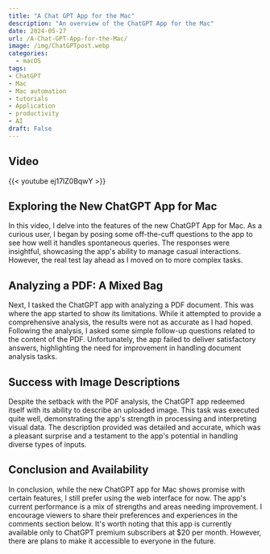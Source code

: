 ```yaml
---
title: "A Chat GPT App for the Mac"
description: "An overview of the ChatGPT App for the Mac"
date: 2024-05-27
url: /A-Chat-GPT-App-for-the-Mac/
image: /img/ChatGPTpost.webp
categories:
  - macOS
tags:
- ChatGPT
- Mac
- Mac automation
- tutorials
- Application
- productivity
- AI
draft: False
---
```

## Video

{{< youtube ej17lZ0BqwY >}}

## Exploring the New ChatGPT App for Mac

In this video, I delve into the features of the new ChatGPT App for Mac. As a curious user, I began by posing some off-the-cuff questions to the app to see how well it handles spontaneous queries. The responses were insightful, showcasing the app's ability to manage casual interactions. However, the real test lay ahead as I moved on to more complex tasks.

## Analyzing a PDF: A Mixed Bag

Next, I tasked the ChatGPT app with analyzing a PDF document. This was where the app started to show its limitations. While it attempted to provide a comprehensive analysis, the results were not as accurate as I had hoped. Following the analysis, I asked some simple follow-up questions related to the content of the PDF. Unfortunately, the app failed to deliver satisfactory answers, highlighting the need for improvement in handling document analysis tasks.

## Success with Image Descriptions

Despite the setback with the PDF analysis, the ChatGPT app redeemed itself with its ability to describe an uploaded image. This task was executed quite well, demonstrating the app's strength in processing and interpreting visual data. The description provided was detailed and accurate, which was a pleasant surprise and a testament to the app's potential in handling diverse types of inputs.

## Conclusion and Availability

In conclusion, while the new ChatGPT app for Mac shows promise with certain features, I still prefer using the web interface for now. The app's current performance is a mix of strengths and areas needing improvement. I encourage viewers to share their preferences and experiences in the comments section below. It's worth noting that this app is currently available only to ChatGPT premium subscribers at $20 per month. However, there are plans to make it accessible to everyone in the future.